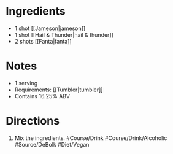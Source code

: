 # Ingredients
- 1 shot [[Jameson|jameson]]
- 1 shot [[Hail & Thunder|hail & thunder]]
- 2 shots [[Fanta|fanta]]
# Notes
- 1 serving
- Requirements: [[Tumbler|tumbler]]
- Contains 16.25% ABV
# Directions 
1. Mix the ingredients.
#Course/Drink #Course/Drink/Alcoholic #Source/DeBolk #Diet/Vegan 
